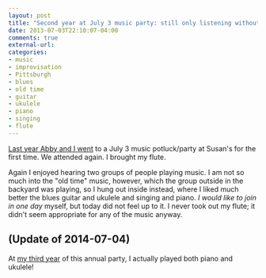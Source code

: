 ```yaml
---
layout: post
title: "Second year at July 3 music party: still only listening without playing"
date: 2013-07-03T22:10:07-04:00
comments: true
external-url: 
categories: 
- music
- improvisation
- Pittsburgh
- blues
- old time
- guitar
- ukulele
- piano
- singing
- flute
---
```

[Last year Abby and I went](/blog/2012/07/03/petrified-at-a-music-jam-session-so-i-didnt-play-but-watched-and-listened/) to a July 3 music potluck/party at Susan's for the first time. We attended again. I brought my flute.

Again I enjoyed hearing two groups of people playing music. I am not so much into the "old time" music, however, which the group outside in the backyard was playing, so I hung out inside instead, where I liked much better the blues guitar and ukulele and singing and piano. *I would like to join in one day* myself, but today did not feel up to it. I never took out my flute; it didn't seem appropriate for any of the music anyway.

## (Update of 2014-07-04)

At [my third year](/blog/2014/07/03/third-year-at-july-3-music-party-and-finally-participated-in-jamming/) of this annual party, I actually played both piano and ukulele!
